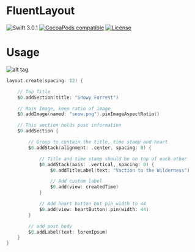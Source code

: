# FluentLayout

![Swift 3.0.1](https://img.shields.io/badge/Swift-3.0.1-green.svg)
[![CocoaPods compatible](https://img.shields.io/cocoapods/v/FluentLayout.svg)](#cocoapods)
[![License](http://img.shields.io/:license-mit-blue.svg)](http://doge.mit-license.org)

# Usage

![alt tag]()

```swift
layout.create(spacing: 12) {

    // Top Title
    $0.addSection(title: "Snowy Forrest")

    // Main Image, keep ratio of image
    $0.addImage(named: "snow.png").pinImageAspectRatio()

    // This section holds post information
    $0.addSection {

        // Group to contain the title, time stamp and heart
        $0.addStack(alignment: .center, spacing: 0) {

            // Title and time stamp should be on top of each other
            $0.addStack(axis: .vertical, spacing: 0) {
                $0.addTitleLabel(text: "Vaction to the Wilderness")

                // Add custom label
                $0.add(view: createdTime)
            }

            // Add heart button but pin width to 44
            $0.add(view: heartButton).pin(width: 44)
        }

        // add post body
        $0.addLabel(text: loremIpsum)
    }
}
```
